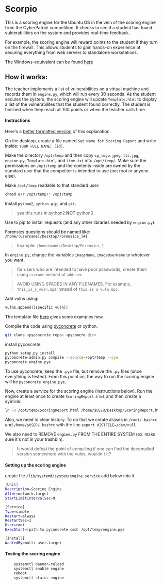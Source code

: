 # Scorpio
This is a scoring engine for the Ubuntu OS in the vein of the scoring engine from the CyberPatriot competition. It checks to see if a student has found vulnerabilities on the system and provides real-time feedback. 

For example, the scoring engine will reward points to the student if they turn on the firewall. This allows students to gain hands-on experience at securing everything from web servers to standalone workstations. 

The Windows-equivalent can be found [here](https://github.com/troy-cyber/windows-scorpio)

## How it works:
The teacher implements a list of vulnerabilities on a virtual machine and records them in `engine.py`, which will run every 30 seconds. As the student secures the system, the scoring engine will update `Template.html` to display a list of the vulnerabilites that the student found correctly. The student is finished when they reach all 100 points or when the teacher calls time. 

#### Instructions

Here's a [better formatted version](https://xenonminer.github.io/2023/06/15/scorpio_linux_setup/) of this explanation.

On the desktop, create a file named `Set Name for Scoring Report` and write inside: `YOUR FULL NAME: [id]`.

Make the directory `/opt/temp` and then copy `cp_logo.jpeg`, `tts.jpg`, `engine.py`, `Template.html`, and `time.txt` into `/opt/temp/`. Make sure the permissions on `/opt/temp` and the contents inside are owned by the standard user that the competitor is intended to use (not root or anyone else). 
    
Make `/opt/temp` readable to that standard user:
```bash
chmod u+r /opt/temp/* /opt/temp
```
Install `python2`, `python-pip`, and `git`.

> yes this runs in python2 **NOT** python3

Use to pip to install requests (and any other libraries needed by `engine.py`).

Forensics questions should be named like: `/home/[username]/Desktop/Forensics_[#]`

> Example: `/home/mando/Desktop/Forensics_1`

In `engine.py`, change the variables `imageName`, `imageUserName` to whatever you want.
> for users who are intended to have poor passwords, create them using `useradd` instead of `adduser`.

> AVOID USING SPACES IN ANY FILENAMES. For example, `this_is_a_vuln.mp3` instead of `this is a vuln.mp3`.

Add vulns using:
```python
vulns.append([specific vuln])
```
The template file [here](vuln_explanation.md) gives some examples how.

Compile the code using [pyconcrete](https://pypi.org/project/pyconcrete/) or cython.

```bash
git clone <pyconcrete repo> <pyconcre dir>	
```
install pyconcrete
```bash
python setup.py install
pyconcrete-admin.py compile --source=/opt/temp --pye
pyconcrete engine.pye
```
    
To use pyconcrete, keep the `.pye` file, but remove the `.py` files (once everything is tested). From this point on, the way to run the scoring engine will be `pyconcrete engine.pye`.

Now, create a service for the scoring engine (instructions below). Run the engine at least once to create `ScoringReport.html` and then create a symlink:
```bash
ln -s /opt/temp/ScoringReport.html /home/$USER/Desktop/ScoringReport.html)
```
Also, we need to clear history. To do that we create aliases in `/root/.bashrc` and `/home/$USER/.bashrc` with the line `export HISTFILE=/dev/null`

We also need to REMOVE `engine.py` FROM THE ENTIRE SYSTEM (ex: make sure it's not in your trashbin). 

> It would defeat the point of compiling if one can find the decompiled version somewhere with the vulns, wouldn't it?

#### Setting up the scoring engine

create file `/lib/systemd/system/engine.service` add below into it

```bash
[Unit]
Description=Scoring Engine
After=network.target
StartLimitIntervalSec=0

[Service]
Type=simple
Restart=always
RestartSec=1
User=root
ExecStart=(path to pyconcrete cmd) /opt/temp/engine.pye

[Install]
WantedBy=multi-user.target
```
#### Testing the scoring engine
```bash
    systemctl daemon-reload
    systemctl enable engine
    reboot
    systemctl status engine
```
